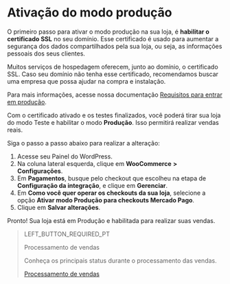 # Ativação do modo produção

O primeiro passo para ativar o modo produção na sua loja, é **habilitar o certificado SSL** no seu domínio. Esse certificado é usado para aumentar a segurança dos dados compartilhados pela sua loja, ou seja, as informações pessoais dos seus clientes.

Muitos serviços de hospedagem oferecem, junto ao domínio, o certificado SSL. Caso seu domínio não tenha esse certificado, recomendamos buscar uma empresa que possa ajudar na compra e instalação. 

Para mais informações, acesse nossa documentação [Requisitos para entrar em produção](https://www.mercadopago[FAKER][URL][DOMAIN]/developers/pt/guides/online-payments/checkout-api/goto-production).

Com o certificado ativado e os testes finalizados, você poderá tirar sua loja do modo Teste e habilitar o modo **Produção**. Isso permitirá realizar vendas reais.

 Siga o passo a passo abaixo para realizar a alteração:


1. Acesse seu Painel do WordPress.
2. Na coluna lateral esquerda, clique em **WooCommerce** **> Configurações**.
3. Em **Pagamentos**, busque pelo checkout que escolheu na etapa de **Configuração da integração**, e clique em **Gerenciar**.
4. Em **Como você quer operar os checkouts da sua loja**, selecione a opção **Ativar modo Produção para checkouts Mercado Pago**. 
5. Clique em **Salvar alterações**.

Pronto! Sua loja está em Produção e habilitada para realizar suas vendas.

> LEFT_BUTTON_REQUIRED_PT
>
> Processamento de vendas
>
> Conheça os principais status durante o processamento das vendas.
>
> [Processamento de vendas](https://www.mercadopago[FAKER][URL][DOMAIN]/developers/pt/guides/plugins/woocommerce/sales-processing)
